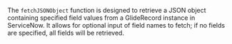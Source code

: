 The `fetchJSONObject` function is designed to retrieve a JSON object containing specified field values from a GlideRecord instance in ServiceNow. 
It allows for optional input of field names to fetch; if no fields are specified, all fields will be retrieved. 
